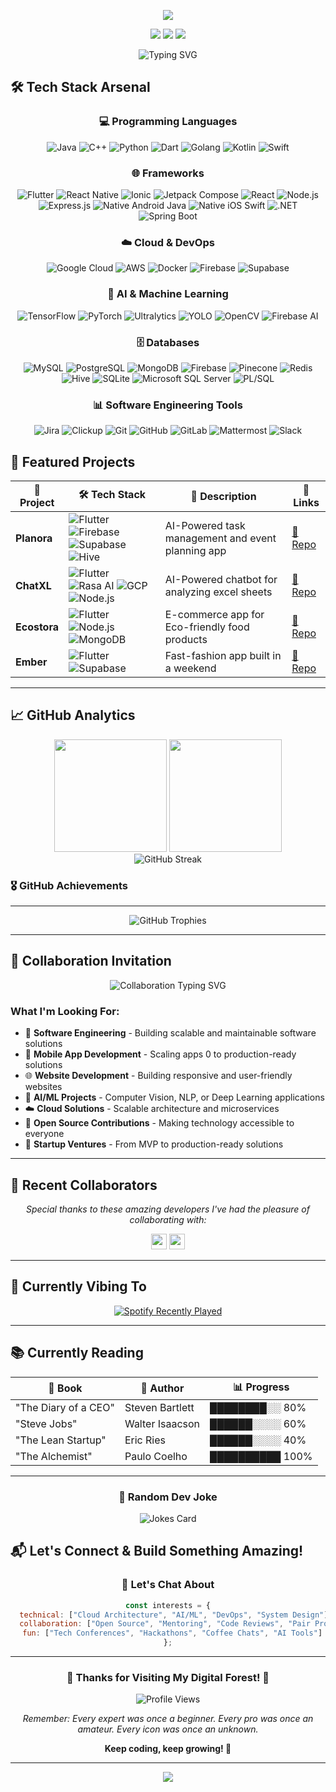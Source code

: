 <!-- <h1 align="center">🌲 Welcome to My Digital Forest 🌲</h1> -->

<!-- HEADER: Forest Green Animated Banner -->
<p align="center">
  <img src="https://capsule-render.vercel.app/api?text=Hey%20there%2C%20I%27m%20Noel%20Pinto!&animation=fadeIn&type=waving&color=228B22&fontColor=FFFFFF&height=120&fontSize=28"/>
</p>

<!-- SOCIAL BADGES - Forest Green Theme -->
<p align="center">
  <a href="https://github.com/curiouslumber"><img src="https://img.shields.io/badge/GitHub-curiouslumber-2F5233?style=for-the-badge&logo=github&logoColor=white"/></a>
  <a href="https://linkedin.com/in/noelpinto47"><img src="https://img.shields.io/badge/LinkedIn-Connect-228B22?style=for-the-badge&logo=linkedin&logoColor=white"/></a>
  <a href="mailto:noelpinto47@gmail.com"><img src="https://img.shields.io/badge/Email-noelpinto47@gmail.com-355E3B?style=for-the-badge&logo=gmail&logoColor=white"/></a>
</p>

<div align="center">
  <img src="https://readme-typing-svg.herokuapp.com?font=Fira+Code&size=22&duration=3000&pause=1000&color=228B22&center=true&vCenter=true&width=850&lines=Mobile+Application+Developer+%7C+Android+%28Kotlin%29+%26+iOS+%28Swift%29;AI+Explorer+%7C+Pinecone%2C+Document+AI%2C+Image+Gen+using+AI;Backend+Developer+%7C+Node.js+%26+Java;Building+the+Future%2C+One+Commit+at+a+Time!" alt="Typing SVG" />
</div>

<!-- ---

## 🎯 About Me

- 👋 Hi, I'm **Noel Pinto**
- 👀 I'm interested in **Software Engineering, Agile, DevOps**
- 🌱 I'm currently learning **Cloud and AI**
- 💞️ I'm looking to collaborate on **Software and AI Projects**
- 📫 How to reach me? At **noelpinto47@gmail.com**
- 😄 **Pronouns**: He/Him
- ⚡ **Fun fact**: The meaning of my name is 'Joy', and in French 'Joyeux Noël' means Merry Christmas 🎄 -->

<!-- --- -->

## 🛠️ Tech Stack Arsenal

<div align="center">

### 💻 Programming Languages
![Java](https://img.shields.io/badge/Java-ED8B00?style=for-the-badge&logo=openjdk&logoColor=white)
![C++](https://img.shields.io/badge/C++-00599C?style=for-the-badge&logo=c%2B%2B&logoColor=white)
![Python](https://img.shields.io/badge/Python-3776AB?style=for-the-badge&logo=python&logoColor=white)
![Dart](https://img.shields.io/badge/Dart-0175C2?style=for-the-badge&logo=dart&logoColor=white)
![Golang](https://img.shields.io/badge/Golang-00ADD8?style=for-the-badge&logo=go&logoColor=white)
![Kotlin](https://img.shields.io/badge/Kotlin-0095D5?style=for-the-badge&logo=kotlin&logoColor=white)
![Swift](https://img.shields.io/badge/Swift-FA7343?style=for-the-badge&logo=swift&logoColor=white)

### 🌐 Frameworks
![Flutter](https://img.shields.io/badge/Flutter-02569B?style=for-the-badge&logo=flutter&logoColor=white)
![React Native](https://img.shields.io/badge/React_Native-61DAFB?style=for-the-badge&logo=react&logoColor=black)
![Ionic](https://img.shields.io/badge/Ionic-3880FF?style=for-the-badge&logo=ionic&logoColor=white)
![Jetpack Compose](https://img.shields.io/badge/Jetpack_Compose-4285F4?style=for-the-badge&logo=jetpack-compose&logoColor=white)
![React](https://img.shields.io/badge/React-20232A?style=for-the-badge&logo=react&logoColor=61DAFB)
![Node.js](https://img.shields.io/badge/Node.js-43853D?style=for-the-badge&logo=node.js&logoColor=white)
![Express.js](https://img.shields.io/badge/Express.js-404D59?style=for-the-badge&logo=express&logoColor=white)
![Native Android Java](https://img.shields.io/badge/Native_Android_Java-3DDC84?style=for-the-badge&logo=android&logoColor=white)
![Native iOS Swift](https://img.shields.io/badge/Native_iOS_Swift-FA7343?style=for-the-badge&logo=swift&logoColor=white)
![.NET](https://img.shields.io/badge/.NET-007ACC?style=for-the-badge&logo=dotnet&logoColor=white)
![Spring Boot](https://img.shields.io/badge/Spring_Boot-6DB33F?style=for-the-badge&logo=spring-boot&logoColor=white)

### ☁️ Cloud & DevOps
![Google Cloud](https://img.shields.io/badge/Google_Cloud-4285F4?style=for-the-badge&logo=google-cloud&logoColor=white)
![AWS](https://img.shields.io/badge/Amazon_AWS-232F3E?style=for-the-badge&logo=amazon-aws&logoColor=white)
![Docker](https://img.shields.io/badge/Docker-2496ED?style=for-the-badge&logo=docker&logoColor=white)
![Firebase](https://img.shields.io/badge/Firebase-FFCA28?style=for-the-badge&logo=firebase&logoColor=black)
![Supabase](https://img.shields.io/badge/Supabase-3ECF8E?style=for-the-badge&logo=supabase&logoColor=white)

### 🤖 AI & Machine Learning
![TensorFlow](https://img.shields.io/badge/TensorFlow-FF6F00?style=for-the-badge&logo=tensorflow&logoColor=white)
![PyTorch](https://img.shields.io/badge/PyTorch-EE4C2C?style=for-the-badge&logo=pytorch&logoColor=white)
![Ultralytics](https://img.shields.io/badge/Ultralytics-FF6F00?style=for-the-badge&logo=ultralytics&logoColor=white)
![YOLO](https://img.shields.io/badge/YOLO-FF0000?style=for-the-badge&logo=yolo&logoColor=white)
![OpenCV](https://img.shields.io/badge/OpenCV-27338e?style=for-the-badge&logo=opencv&logoColor=white)
![Firebase AI](https://img.shields.io/badge/Firebase_AI-FFCA28?style=for-the-badge&logo=firebase&logoColor=black)

### 🗄️ Databases
![MySQL](https://img.shields.io/badge/MySQL-00000F?style=for-the-badge&logo=mysql&logoColor=white)
![PostgreSQL](https://img.shields.io/badge/PostgreSQL-316192?style=for-the-badge&logo=postgresql&logoColor=white)
![MongoDB](https://img.shields.io/badge/MongoDB-4EA94B?style=for-the-badge&logo=mongodb&logoColor=white)
![Firebase](https://img.shields.io/badge/Firebase-FFCA28?style=for-the-badge&logo=firebase&logoColor=black)
![Pinecone](https://img.shields.io/badge/Pinecone-FF6F00?style=for-the-badge&logo=pinecone&logoColor=white)
![Redis](https://img.shields.io/badge/Redis-DC382D?style=for-the-badge&logo=redis&logoColor=white)
![Hive](https://img.shields.io/badge/Hive-FF9800?style=for-the-badge&logo=apache-hive&logoColor=white)
![SQLite](https://img.shields.io/badge/SQLite-003B57?style=for-the-badge&logo=sqlite&logoColor=white)
![Microsoft SQL Server](https://img.shields.io/badge/Microsoft_SQL_Server-CC2927?style=for-the-badge&logo=microsoft-sql-server&logoColor=white)
![PL/SQL](https://img.shields.io/badge/PL/SQL-F80000?style=for-the-badge&logo=oracle&logoColor=white)

### 📊 Software Engineering Tools
![Jira](https://img.shields.io/badge/Jira-0052CC?style=for-the-badge&logo=jira&logoColor=white)
![Clickup](https://img.shields.io/badge/Clickup-0052CC?style=for-the-badge&logo=clickup&logoColor=white)
![Git](https://img.shields.io/badge/Git-FF4C3B?style=for-the-badge&logo=git&logoColor=white)
![GitHub](https://img.shields.io/badge/GitHub-2F5233?style=for-the-badge&logo=github&logoColor=white)
![GitLab](https://img.shields.io/badge/GitLab-FF4C3B?style=for-the-badge&logo=gitlab&logoColor=white)
![Mattermost](https://img.shields.io/badge/Mattermost-0052CC?style=for-the-badge&logo=mattermost&logoColor=white)
![Slack](https://img.shields.io/badge/Slack-3AAF85?style=for-the-badge&logo=slack&logoColor=white)

</div>

## 🚀 Featured Projects

<div align="center">

| 🌟 Project | 🛠️ Tech Stack | 📝 Description | 🔗 Links |
|------------|---------------|----------------|-----------|
| **Planora** | ![Flutter](https://img.shields.io/badge/-Flutter-02569B?style=flat&logo=flutter) ![Firebase](https://img.shields.io/badge/-Firebase-FFCA28?style=flat&logo=openai) ![Supabase](https://img.shields.io/badge/-Supabase-3ECF8E?style=flat&logo=supabase) ![Hive](https://img.shields.io/badge/-Hive-FF9800?style=flat&logo=apache-hive) | AI-Powered task management and event planning app | [🔗 Repo](https://github.com/curiouslumber/planora)|
| **ChatXL** | ![Flutter](https://img.shields.io/badge/-AWS-232F3E?style=flat&logo=amazon-aws) ![Rasa AI](https://img.shields.io/badge/-Rasa_AI-623CE4?style=flat&logo=rasa) ![GCP](https://img.shields.io/badge/-Google_Cloud-232F3E?style=flat&logo=google-cloud) ![Node.js](https://img.shields.io/badge/-Node.js-339933?style=flat&logo=node.js) | AI-Powered chatbot for analyzing excel sheets | [🔗 Repo](https://github.com/curiouslumber/ChatXL) |
| **Ecostora** | ![Flutter](https://img.shields.io/badge/-Flutter-02569B?style=flat&logo=flutter) ![Node.js](https://img.shields.io/badge/-Node.js-339933?style=flat&logo=node.js) ![MongoDB](https://img.shields.io/badge/-MongoDB-47A248?style=flat&logo=mongodb) | E-commerce app for Eco-friendly food products | [🔗 Repo](https://github.com/curiouslumber/Ecostora) |
| **Ember** | ![Flutter](https://img.shields.io/badge/-Flutter-02569B?style=flat&logo=flutter) ![Supabase](https://img.shields.io/badge/-Supabase-3ECF8E?style=flat&logo=supabase) | Fast-fashion app built in a weekend | [🔗 Repo](Private) |

</div>

---

## 📈 GitHub Analytics

<div align="center">
  <img height="180em" src="https://github-readme-stats.vercel.app/api?username=curiouslumber&show_icons=true&theme=forest&include_all_commits=true&count_private=true&hide_border=true"/>
  <img height="180em" src="https://github-readme-stats.vercel.app/api/top-langs/?username=curiouslumber&layout=compact&langs_count=8&theme=forest&hide_border=true"/>
</div>

<div align="center">
  <img src="https://github-readme-streak-stats.herokuapp.com/?user=curiouslumber&theme=forest&hide_border=true" alt="GitHub Streak" />
</div>


<!-- --- -->

<!-- ## 🏆 Achievements & Certifications

<div align="center">

![AWS Certified](https://img.shields.io/badge/AWS-Certified_Solutions_Architect-FF9900?style=for-the-badge&logo=amazon-aws&logoColor=white)
![Google Cloud](https://img.shields.io/badge/Google_Cloud-Professional_Developer-4285F4?style=for-the-badge&logo=google-cloud&logoColor=white)
![Microsoft](https://img.shields.io/badge/Microsoft-Azure_Fundamentals-0078D4?style=for-the-badge&logo=microsoft-azure&logoColor=white)
![Docker](https://img.shields.io/badge/Docker-Certified_Associate-2496ED?style=for-the-badge&logo=docker&logoColor=white) -->

### 🎖️ GitHub Achievements

---

<div align="center">
<img  src="https://github-profile-trophy.vercel.app/?username=curiouslumber&theme=algolia&no-frame=true&no-bg=false&margin-w=4&row=2&column=4" alt="GitHub Trophies" />
</div>

---

## 🤝 Collaboration Invitation

<div align="center">
  <img src="https://readme-typing-svg.herokuapp.com?font=Fira+Code&size=18&duration=2000&pause=1000&color=228B22&center=true&vCenter=true&width=800&lines=🌟+Open+to+collaborate+on+innovative+projects!;💡+Let's+build+something+amazing+together!;🚀+Always+excited+about+new+opportunities!" alt="Collaboration Typing SVG" />
</div>

### What I'm Looking For:
- 🌱 **Software Engineering** - Building scalable and maintainable software solutions
- 📱 **Mobile App Development** - Scaling apps 0 to production-ready solutions
- 🌐 **Website Development** - Building responsive and user-friendly websites
- 🤖 **AI/ML Projects** - Computer Vision, NLP, or Deep Learning applications
- ☁️ **Cloud Solutions** - Scalable architecture and microservices
- 🌱 **Open Source Contributions** - Making technology accessible to everyone
- 💼 **Startup Ventures** - From MVP to production-ready solutions

---

## 👥 Recent Collaborators

<div align="center">

*Special thanks to these amazing developers I've had the pleasure of collaborating with:*

<a href="https://github.com/umraan-xm"><img src="https://avatars.githubusercontent.com/u/44991465?v=4" width="25" height="25" /></a>
<a href="https://github.com/hanspres1999"><img src="https://avatars.githubusercontent.com/u/53049963?v=4" width="25" height="25" /></a>

</div>

---

## 🎵 Currently Vibing To

<div align="center">
  <a href="https://open.spotify.com/user/31iavwcc24goubz4dwbheilidt6q">
    <img src="https://spotify-recently-played-readme.vercel.app/api?user=31iavwcc24goubz4dwbheilidt6q&count=3&unique=true" alt="Spotify Recently Played" />
  </a>
</div>

---

## 📚 Currently Reading

<div align="center">
  
| 📖 Book | 👤 Author | 📊 Progress |
|---------|-----------|-------------|
| "The Diary of a CEO" | Steven Bartlett | ████████░░ 80% |
| "Steve Jobs" | Walter Isaacson | ██████░░░░ 60% |
| "The Lean Startup" | Eric Ries | ██████░░░░ 40% |
| "The Alchemist" | Paulo Coelho | ██████████ 100% |

</div>

---

<!-- ## 🎮 Fun Zone -->

<div align="center">

### 🎲 Random Dev Joke
![Jokes Card](https://readme-jokes.vercel.app/api?theme=default&hideBorder&qColor=%23228B22&aColor=%23355E3B)

</div>

<!-- ### 🐍 Watch My Snake Eat My Contributions!
<picture>
  <source media="(prefers-color-scheme: dark)" srcset="https://raw.githubusercontent.com/curiouslumber/curiouslumber/output/github-contribution-grid-snake-dark.svg">
  <source media="(prefers-color-scheme: light)" srcset="https://raw.githubusercontent.com/curiouslumber/curiouslumber/output/github-contribution-grid-snake.svg">
  <img alt="github contribution grid snake animation" src="https://raw.githubusercontent.com/curiouslumber/curiouslumber/output/github-contribution-grid-snake.svg">
</picture>

### 🎯 Fun Facts About Me
- ☕ Coffee consumption directly correlates with code quality (scientifically proven*)
- 🎄 My GitHub commits spike around Christmas - spreading that Noël joy!

</div> -->

<!-- --- -->

## 📬 Let's Connect & Build Something Amazing!

<div align="center">

<!-- ### 🌐 Find Me Around the Web
[![Portfolio](https://img.shields.io/badge/Portfolio-noelpinto.dev-228B22?style=for-the-badge&logo=firefox&logoColor=white)](https://noelpinto.dev)
[![Email](https://img.shields.io/badge/Email-noelpinto47@gmail.com-D14836?style=for-the-badge&logo=gmail&logoColor=white)](mailto:noelpinto47@gmail.com)
[![LinkedIn](https://img.shields.io/badge/LinkedIn-noelpinto47-0077B5?style=for-the-badge&logo=linkedin&logoColor=white)](https://linkedin.com/in/noelpinto47)
[![Twitter](https://img.shields.io/badge/Twitter-@noelpinto47-1DA1F2?style=for-the-badge&logo=twitter&logoColor=white)](https://twitter.com/noelpinto47) -->

### 💬 Let's Chat About
```javascript
const interests = {
  technical: ["Cloud Architecture", "AI/ML", "DevOps", "System Design"],
  collaboration: ["Open Source", "Mentoring", "Code Reviews", "Pair Programming"],
  fun: ["Tech Conferences", "Hackathons", "Coffee Chats", "AI Tools"]
};
```

</div>

---

<div align="center">

### 🌟 Thanks for Visiting My Digital Forest! 🌲

![Profile Views](https://komarev.com/ghpvc/?username=curiouslumber&color=228B22&style=for-the-badge&label=FOREST+VISITORS)

*Remember: Every expert was once a beginner. Every pro was once an amateur. Every icon was once an unknown.* 

**Keep coding, keep growing! 🌱**

</div>

---

<p align="center">
  <img src="https://capsule-render.vercel.app/api?type=waving&color=228B22&height=100&section=footer&text=Happy%20Coding!&fontSize=20&fontColor=FFFFFF&animation=twinkling"/>
</p>

<!---
curiouslumber/curiouslumber is a ✨ special ✨ repository because its `README.md` (this file) appears on your GitHub profile.
You can click the Preview link to take a look at your changes.
--->